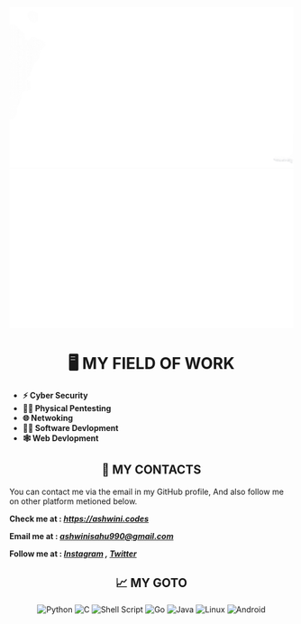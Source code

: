 ![Header image](https://raw.githubusercontent.com/ASHWIN990/ASHWIN990/master/Image/Banner-Light-Transparent-min.gif)
![Header image](https://raw.githubusercontent.com/ASHWIN990/ASHWIN990/master/Image/Banner-Dark-Transparent-min.gif#gh-dark-mode-only)


<h1 align="center">🖥️ MY FIELD OF WORK</h1>

* **⚡ Cyber Security**
* **👨‍🔬 Physical Pentesting**
* **🌐 Netwoking**
* **👨‍💻 Software Devlopment**
* **🕸️ Web Devlopment**


<!-- <h2 align="center">📜 SOME GITHUB STATS </h1> -->

<!-- <p align = "center">
  <meta http-equiv="Pragma" content="no-cache">
  <img src = "https://github-readme-stats.vercel.app/api?username=ASHWIN990&show_icons=true&theme=dark&hide_border=true&include_all_commits=true" width = 400>
  <img src = "https://github-readme-streak-stats.herokuapp.com?user=ASHWIN990&theme=dark&hide_border=true" width = 400>
</p> -->


<h2 align="center">🤙 MY CONTACTS </h1>

You can contact me via the email in my GitHub profile, And also follow me on other platform metioned below.

**Check me at : *https://ashwini.codes***

**Email me at : *ashwinisahu990@gmail.com***

**Follow me at : *[Instagram](https://instagram.com/kumar_ashwin_sahu) , [Twitter](https://twitter.com/ashwinisahu990)***


<h2 align="center">📈 MY GOTO </h1>

<p align = "center">
  <img alt="Python" src="https://img.shields.io/badge/python-%2314354C.svg?style=for-the-badge&logo=python&logoColor=white"/>
  <img alt="C" src="https://img.shields.io/badge/c-%2300599C.svg?style=for-the-badge&logo=c&logoColor=white"/>
  <img alt="Shell Script" src="https://img.shields.io/badge/shell_script-%23121011.svg?style=for-the-badge&logo=gnu-bash&logoColor=white"/>
  <img alt="Go" src="https://img.shields.io/badge/go-%2300ADD8.svg?style=for-the-badge&logo=go&logoColor=white"/>
  <img alt="Java" src="https://img.shields.io/badge/java-%23ED8B00.svg?style=for-the-badge&logo=java&logoColor=white"/>
  <img alt="Linux" src="https://img.shields.io/badge/Linux-FCC624?style=for-the-badge&logo=linux&logoColor=black">
  <img alt="Android" src="https://img.shields.io/badge/Android-3DDC84?style=for-the-badge&logo=android&logoColor=white" />
</p>

<!--
<h2 align="center">😜 SOME DEV JOKE </h1>

<p align = "center">
  <img src="https://readme-jokes.vercel.app/api" alt="Jokes Card" />
</p>

<p align = "right">
  <img src="https://komarev.com/ghpvc/?username=ASHWIN990&style=flat-square" alt="Profile Views" />
</p>
-->
